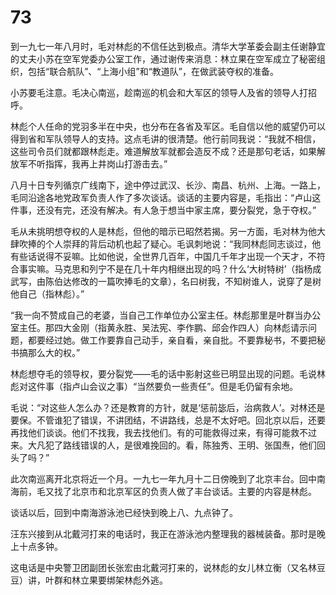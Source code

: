 # 73

到一九七一年八月时，毛对林彪的不信任达到极点。清华大学革委会副主任谢静宜的丈夫小苏在空军党委办公室工作，通过谢传来消息：林立果在空军成立了秘密组织，包括“联合航队”、“上海小组”和“教道队”，在做武装夺权的准备。

小苏要毛注意。毛决心南巡，趁南巡的机会和大军区的领导人及省的领导人打招呼。

林彪个人任命的党羽多半在中央，也分布在各省及军区。毛自信以他的威望仍可以得到省和军队领导人的支持。这点毛讲的很清楚。他行前同我说：“我就不相信，这些司令员们就都跟林彪走。难道解放军就都会造反不成？还是那句老话，如果解放军不听指挥，我再上井岗山打游击去。”

八月十日专列循京广线南下，途中停过武汉、长沙、南昌、杭州、上海。一路上，毛同沿途各地党政军负责人作了多次谈话。谈话的主要内容是，毛指出：“卢山这件事，还没有完，还没有解决。有人急于想当中家主席，要分裂党，急于夺权。”

毛从未挑明想夺权的人是林彪，但他的暗示已昭然若揭。另一方面，毛对林为他大肆吹捧的个人崇拜的背后动机也起了疑心。毛讽刺地说：“我同林彪同志谈过，他有些话说得不妥嘛。比如他说，全世界几百年，中国几千年才出现一个天才，不符合事实嘛。马克思和列宁不是在几十年内相继出现的吗？什么‘大树特树’（指杨成武写，由陈伯达修改的一篇吹捧毛的文章），名曰树我，不知树谁人，说穿了是树他自己（指林彪）。”

“我一向不赞成自己的老婆，当自己工作单位办公室主任。林彪那里是叶群当办公室主任。那四大金刚（指黄永胜、吴法宪、李作鹏、邱会作四人）向林彪请示问题，都要经过她。做工作要靠自己动手，亲自看，亲自批。不要靠秘书，不要把秘书搞那么大的权。”

林彪想夺毛的领导权，要分裂党——毛的话中影射这些已明显出现的问题。毛说林彪对这件事（指卢山会议之事）“当然要负一些责任”。但是毛仍留有余地。

毛说：“对这些人怎么办？还是教育的方针，就是‘惩前毖后，治病救人’。对林还是要保。不管谁犯了错误，不讲团结，不讲路线，总是不太好吧。回北京以后，还要再找他们谈谈。他们不找我，我去找他们。有的可能救得过来，有得可能救不过来。大凡犯了路线错误的人，是很难挽回的。看，陈独秀、王明、张国焘，他们回头了吗？”

此次南巡离开北京将近一个月。一九七一年九月十二日傍晚到了北京丰台。回中南海前，毛又找了北京市和北京军区的负责人做了丰台谈话。主要的内容是林彪。

谈话以后，回到中南海游泳池已经快到晚上八、九点钟了。

汪东兴接到从北戴河打来的电话时，我正在游泳池内整理我的器械装备。那时是晚上十点多钟。

这电话是中央警卫团副团长张宏由北戴河打来的，说林彪的女儿林立衡（又名林豆豆）讲，叶群和林立果要绑架林彪外逃。
